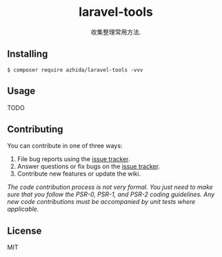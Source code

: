 <h1 align="center"> laravel-tools </h1>

<p align="center"> 收集整理常用方法.</p>


## Installing

```shell
$ composer require azhida/laravel-tools -vvv
```

## Usage

TODO

## Contributing

You can contribute in one of three ways:

1. File bug reports using the [issue tracker](https://github.com/azhida/laravel-tools/issues).
2. Answer questions or fix bugs on the [issue tracker](https://github.com/azhida/laravel-tools/issues).
3. Contribute new features or update the wiki.

_The code contribution process is not very formal. You just need to make sure that you follow the PSR-0, PSR-1, and PSR-2 coding guidelines. Any new code contributions must be accompanied by unit tests where applicable._

## License

MIT